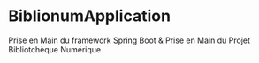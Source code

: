 # BiblionumApplication
Prise en Main du framework Spring Boot &amp; Prise en Main du Projet Bibliotchèque Numérique
